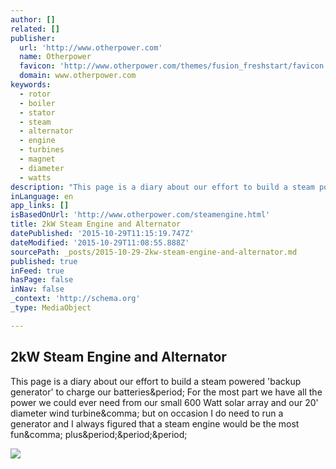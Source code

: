 ```yaml
---
author: []
related: []
publisher:
  url: 'http://www.otherpower.com'
  name: Otherpower
  favicon: 'http://www.otherpower.com/themes/fusion_freshstart/favicon.ico'
  domain: www.otherpower.com
keywords:
  - rotor
  - boiler
  - stator
  - steam
  - alternator
  - engine
  - turbines
  - magnet
  - diameter
  - watts
description: "This page is a diary about our effort to build a steam powered 'backup generator' to charge our batteries. For the most part we have all the power we could ever need from our small 600 Watt solar array and our 20' diameter wind turbine, but on occasion I do need to run a generator and I always figured that a steam engine would be the most fun, plus..."
inLanguage: en
app_links: []
isBasedOnUrl: 'http://www.otherpower.com/steamengine.html'
title: 2kW Steam Engine and Alternator
datePublished: '2015-10-29T11:15:19.747Z'
dateModified: '2015-10-29T11:08:55.888Z'
sourcePath: _posts/2015-10-29-2kw-steam-engine-and-alternator.md
published: true
inFeed: true
hasPage: false
inNav: false
_context: 'http://schema.org'
_type: MediaObject

---
```

<article style=""><h1>2kW Steam Engine and Alternator</h1><p>This page is a diary about our effort to build a steam powered 'backup generator' to charge our batteries&amp;period; For the most part we have all the power we could ever need from our small 600 Watt solar array and our 20' diameter wind turbine&amp;comma; but on occasion I do need to run a generator and I always figured that a steam engine would be the most fun&amp;comma; plus&amp;period;&amp;period;&amp;period;</p><img src="http://drupal.otherpower.com/images/sept2207/sp22%230022.jpg" /></article>